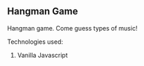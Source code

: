 Hangman Game
-------

Hangman game. Come guess types of music! 

Technologies used: 
1. Vanilla Javascript
